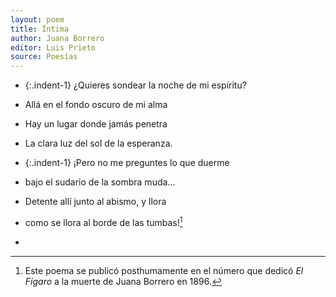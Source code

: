 ```yaml
---
layout: poem
title: Íntima
author: Juana Borrero
editor: Luis Prieto 
source: Poesías
---
```


- {:.indent-1} ¿Quieres sondear la noche de mi espíritu? 
- Allá en el fondo oscuro de mi alma
- Hay un lugar donde jamás penetra
- La clara luz del sol de la esperanza.

- {:.indent-1} ¡Pero no me preguntes lo que duerme
- bajo el sudario de la sombra muda...
- Detente allí junto al abismo, y llora
- como se llora al borde de las tumbas![^fn1]

- [^fn1]: Este poema se publicó posthumamente en el número que dedicó _El Fígaro_ a la muerte de Juana Borrero en 1896. 
